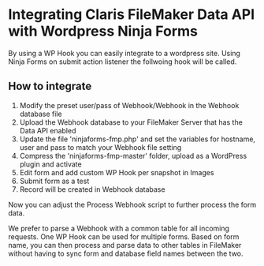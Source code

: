 # Integrating Claris FileMaker Data API with Wordpress Ninja Forms

By using a WP Hook you can easily integrate to a wordpress site.
Using Ninja Forms on submit action listener the follwoing hook will be called.

## How to integrate
1. Modify the preset user/pass of Webhook/Webhook in the Webhook database file
2. Upload the Webhook database to your FileMaker Server that has the Data API enabled
3. Update the file 'ninjaforms-fmp.php' and set the variables for hostname, user and pass to match your Webhook file setting
4. Compress the 'ninjaforms-fmp-master' folder, upload as a WordPress plugin and activate
5. Edit form and add custom WP Hook per snapshot in Images
6. Submit form as a test
7. Record will be created in Webhook database

Now you can adjust the Process Webhook script to further process the form data.

We prefer to parse a Webhook with a common table for all incoming requests. One WP Hook can be used for multiple forms. Based on form name, you can then process and parse data to other tables in FileMaker without having to sync form and database field names between the two.
